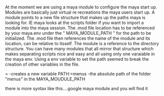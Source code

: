 At the moment we are using a maya module to configure the maya start up.
Modules are basically just virtual re recreations the maya users start up. A module points to a new file structure that makes up the paths maya is looking for. IE maya looks at the scripts folder if you want to import a module into the maya session.
The .mod file location has to be referenced by your maya.env under the " MAYA_MODULE_PATH " for the path to be initialized.
The .mod file then references the name of the module and its location, can be relative to itsself. The module is a reference to the directory structure. You can have many modules that all mirror that structure which makes separating scripts nice and easy and all using only one varaiable in the maya env.
Using a env variable to set the path seemed to break the creation of other variables in the file.

=               -creates a new variable
PATH:=menus     -the absolute path of the folder "menus" in the MAYA_MOUDULE_PATH

there is more syntax like this....google maya module and you will find it

